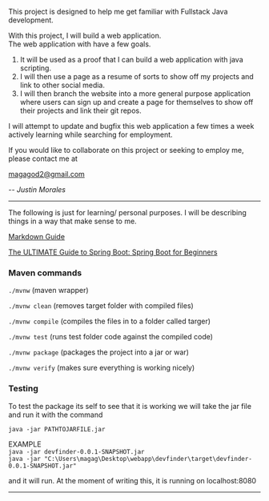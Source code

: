 This project is designed to help me get familiar with Fullstack Java development.

With this project, I will build a web application.  
The web application with have a few goals.  
1. It will be used as a proof that I can build a web application with java scripting.  
2. I will then use a page as a resume of sorts to show off my projects and link to other social media.  
3. I will then branch the website into a more general purpose application where users can sign up and create a page
for themselves to show off their projects and link their git repos.

I will attempt to update and bugfix this web application a few times a week actively learning while searching
for employment.

If you would like to collaborate on this project or seeking to employ me, please contact me at

magagod2@gmail.com

-- *Justin Morales*

***

The following is just for learning/ personal purposes. I will be describing things in a way that make sense to me.

[Markdown Guide](https://www.markdownguide.org/basic-syntax/)  

[The ULTIMATE Guide to Spring Boot: Spring Boot for Beginners](https://www.youtube.com/watch?v=Nv2DERaMx-4)

### Maven commands
`./mvnw` (maven wrapper)

`./mvnw clean` (removes target folder with compiled files)

`./mvnw compile` (compiles the files in to a folder called targer)

`./mvnw test` (runs test folder code against the compiled code)

`./mvnw package` (packages the project into a jar or war)

`./mvnw verify` (makes sure everything is working nicely)

### Testing
To test the package its self to see that it is working we will take the jar file and run it with
the command

`java -jar PATHTOJARFILE.jar`

EXAMPLE\
`java -jar devfinder-0.0.1-SNAPSHOT.jar`  
`java -jar "C:\Users\magag\Desktop\webapp\devfinder\target\devfinder-0.0.1-SNAPSHOT.jar"`

and it will run. At the moment of writing this, it is running on localhost:8080

***